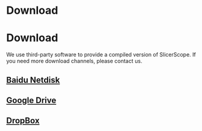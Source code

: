 # Download
# Download

We use third-party software to provide a compiled version of SlicerScope. If you need more download channels, please contact us.

## [Baidu Netdisk](https://docs.google.com/presentation/d/1UnHVMHzl0wuVWtHwBTU4mD6oV06yAukcuDUOitYhRSw/edit#slide=id.gef0214f23_0_0)

## [Google Drive](https://docs.google.com/presentation/d/1UnHVMHzl0wuVWtHwBTU4mD6oV06yAukcuDUOitYhRSw/edit#slide=id.gef0214f23_0_0)

## [DropBox](https://docs.google.com/presentation/d/1UnHVMHzl0wuVWtHwBTU4mD6oV06yAukcuDUOitYhRSw/edit#slide=id.gef0214f23_0_0)
